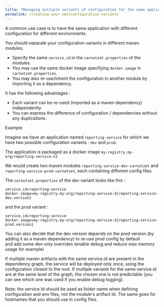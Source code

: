 ```yaml
---
title: "Managing multiple variants of configuration for the same application"
permalink: /creating-your-own/configuration-variants
---
```


A common use case is to have the same application with different configuration for different environments.

You should separate your configuration variants in different maven modules. 

- Specify the same `service.id` in the `carnotzet.properties` of the modules.
- You may use the same docker image specifying `docker.image` in `carnotzet.properties`.
- You may also re-use/inherit the configuration in another module by importing it as a dependency.

It has the following advantages :

 - Each variant can be re-used (imported as a maven dependency) independently
 - You can express the difference of configuration / dependencies without any duplications.

Example

Imagine we have an application named `reporting-service` for which we have two possible configuration variants : `dev` and `prod`.

The application is packaged as a docker image `my-registry.my-org/reporting-service:v2`

We would create two maven modules `reporting-service-dev-carnotzet` and `reporting-service-prod-carnotzet`, each containing different config files.

The `carnotzet.properties` of the dev variant looks like this : 
```
service.id=reporting-service
docker.image=my-registry.my-org/reporting-service:${reporting-service-dev.version}
``` 

and the prod variant : 
```
service.id=reporting-service
docker.image=my-registry.my-org/reporting-service:${reporting-service-prod.version}
```

You can also decide that the dev version depends on the prod version (by adding it as a maven dependency) to re-use prod config by default  
and add some dev-only overrides (enable debug and reduce max memory usage for example)

If multiple maven artifacts with the same service.id are present in the dependency graph, the service will be deployed only once, using the 
configuration closest to the root. If multiple variants for the same service.id are at the same level of the graph, the chosen one is not 
predictable (you can see which one was used if you enable debug logging).

Note:  the service Id should be used as folder name when defining configuration and env files, not the module's artifact Id.
The same goes for hostnames that you should use in config files.
